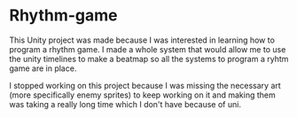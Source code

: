 # Rhythm-game

This Unity project was made because I was interested in learning how to program a rhythm game.
I made a whole system that would allow me to use the unity timelines to make a beatmap so all the systems to program a ryhtm game are in place.

I stopped working on this project because I was missing the necessary art (more specifically enemy sprites) to keep working on it and making them was taking a really long time which I don't have because of uni.
